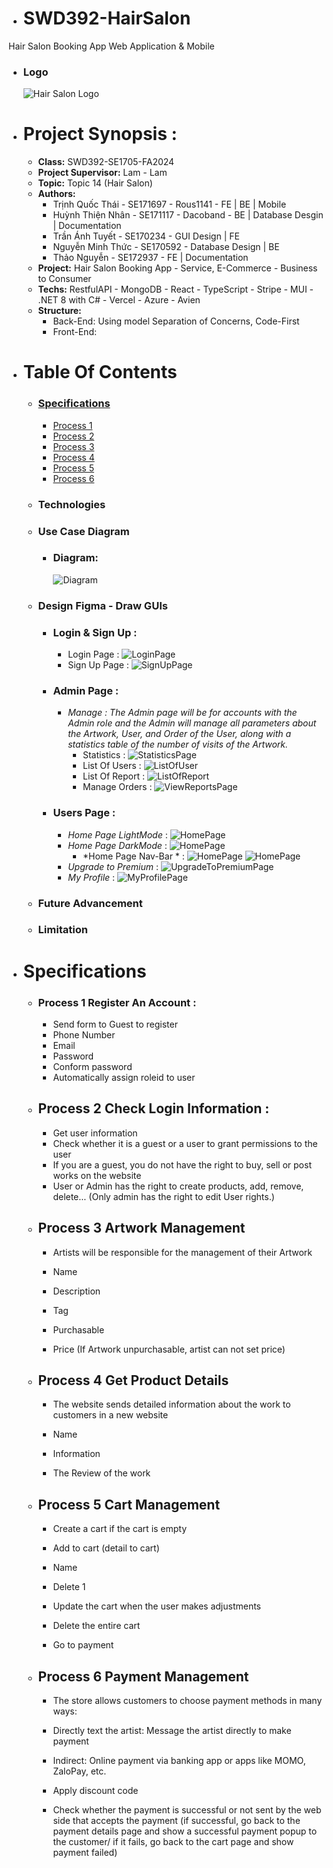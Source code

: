 - # SWD392-HairSalon
Hair Salon Booking App Web Application & Mobile
  - ### Logo
    ![Hair Salon Logo](images/icon_demo.png)
- # **Project Synopsis :**
  - **Class:** SWD392-SE1705-FA2024
  - **Project Supervisor:** Lam - Lam
  - **Topic:** Topic 14 (Hair Salon)
  - **Authors:**
    - Trịnh Quốc Thái - SE171697 - Rous1141 - FE | BE | Mobile
    - Huỳnh Thiện Nhân - SE171117 - Dacoband - BE | Database Desgin | Documentation
    - Trần Ánh Tuyết - SE170234 - GUI Design | FE
    - Nguyễn Minh Thức - SE170592 - Database Design | BE
    - Thảo Nguyễn - SE172937 - FE | Documentation
  - **Project:** Hair Salon Booking App - Service, E-Commerce - Business to Consumer
  - **Techs:** RestfulAPI - MongoDB - React - TypeScript - Stripe - MUI - .NET 8 with C# - Vercel - Azure - Avien 
  - **Structure:** 
    - Back-End:  Using model Separation of Concerns, Code-First
    - Front-End:  
- # **Table Of Contents**
  - ### [Specifications](#specifications)
    - [Process 1](#process-1-Register-An-Account)
    - [Process 2](#process-2-check-login-information)
    - [Process 3](#process-3-product-management)
    - [Process 4](#process-4-get-product-details)
    - [Process 5](#process-5-cart-management)
    - [Process 6](#process-6-payment-management)
  - ### Technologies
  - ### Use Case Diagram
    - ### **Diagram:**
      ![Diagram](UsecaseDiagram/ArtixD.png)
  - ### Design Figma - Draw GUIs
    - ### **Login & Sign Up :**
      - Login Page :
        ![LoginPage](UI/LoginPage.png)
      - Sign Up Page :
        ![SignUpPage](UI/SignUpPage.png)
    - ### **Admin Page :**
      - *Manage : The Admin page will be for accounts with the Admin role and the Admin will manage all parameters about the Artwork, User, and Order of the User, along with a statistics table of the number of visits of the Artwork.*
        - Statistics :
          ![StatisticsPage](UI/AdminOveriew.png)
        - List Of Users : 
          ![ListOfUser](UI/AdminListOfUser.png)
        - List Of Report :
          ![ListOfReport](UI/AdminListReport.png)
        - Manage Orders :
          ![ViewReportsPage](UI/AdminManagerOrder.png)
    - ### **Users Page :**
      - *Home Page LightMode* :
        ![HomePage](UI/LightHomePage.png)
      - *Home Page DarkMode* :
        ![HomePage](UI/DarkHomePage.png)
        - *Home Page Nav-Bar * :
        ![HomePage](UI/NavBar2.png)
        ![HomePage](UI/navBar3.png)
      - *Upgrade to Premium* :
        ![UpgradeToPremiumPage](UI/AccountPackage.png)
      - *My Profile* :
        ![MyProfilePage](UI/ProfileUserPage.png)
  - ### Future Advancement
  - ### Limitation

- # Specifications
   - ### Process 1 Register An Account :
      - Send form to Guest to register
      - Phone Number
      - Email
      - Password
      - Conform password
      - Automatically assign roleid to user
   - ## Process 2 Check Login Information :
      - Get user information
      - Check whether it is a guest or a user to grant permissions to the user
      - If you are a guest, you do not have the right to buy, sell or post works on the website
      - User or Admin has the right to create products, add, remove, delete... (Only admin has the right to edit User rights.)
    - ## Process 3 Artwork Management
      - Artists will be responsible for the management of their Artwork

      - Name

      - Description

      - Tag

      - Purchasable

      - Price (If Artwork unpurchasable, artist can not set price)

    - ## Process 4 Get Product Details

      - The website sends detailed information about the work to customers in a new website

      - Name

      - Information

      - The Review of the work

    - ## Process 5 Cart Management

      - Create a cart if the cart is empty

      - Add to cart (detail to cart)

      - Name

      - Delete 1

      - Update the cart when the user makes adjustments

      - Delete the entire cart

      - Go to payment

    - ## Process 6 Payment Management

      - The store allows customers to choose payment methods in many ways:

      - Directly text the artist: Message the artist directly to make payment

      - Indirect: Online payment via banking app or apps like MOMO, ZaloPay, etc.

      - Apply discount code

      - Check whether the payment is successful or not sent by the web side that accepts the payment (if successful, go back to the payment details page and show a successful payment popup to the customer/ if it fails, go back to the cart page and show payment failed)
